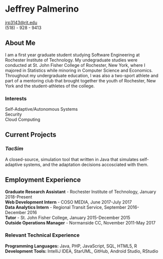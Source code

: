 # Jeffrey Palmerino 
jrp3143@rit.edu <br />
(518) - 928 - 9413

## About Me
I am a first year graduate student studying Software Engineering at Rochester Institute of Technology. My undegraduate studies were conducted at St. John Fisher College of Rochester, New York, where I majored in Statistics while minoring in Computer Science and Economics. Throughout my undergraduate education, I was also a two-sport athlete and part of a mentoring club that brought together the youth of Rochester, New York and the student-athletes of the college. 

### Interests
Self-Adaptive/Autonomous Systems <br />
Security <br />
Cloud Computing  

## Current Projects  

### *TacSim*
A closed-source, simulation tool that written in Java that simulates self-adaptive systems, and the adaptation decisions accosciated with them. 

## Employment Experience
**Graduate Research Assistant** - Rochester Institute of Technology, January 2018-Present <br />
**Web Development Intern** - COSO MEDIA, June 2017-July 2017 <br />
**Data Analytics Intern** - Regional Transit Service, September 2016-December 2016 <br />
**Tutor** - St. John Fisher College, January 2015-December 2015 <br />
**Outside Operations Manager** - Normanside CC, November 2011-May 2017 <br />

### Relevant Technical Experience
**Programming Languages:** Java, PHP, JavaScript, SQL, HTML5, R <br />
**Development Tools:** IntelliJ IDEA, StarUML, GitHub, Android Studio, RStudio
